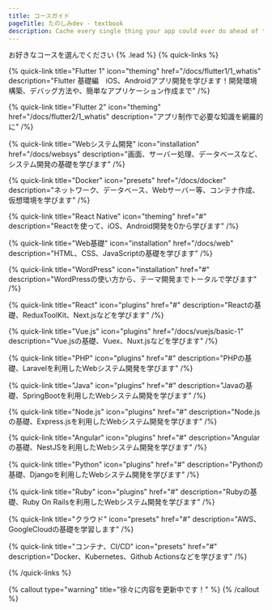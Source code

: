 ```yaml
---
title: コースガイド
pageTitle: たのしみdev - textbook
description: Cache every single thing your app could ever do ahead of time, so your code never even has to run at all.
---
```

お好きなコースを選んでください {% .lead %}
{% quick-links %}

{% quick-link title="Flutter 1" icon="theming" href="/docs/flutter1/1_whatis" description="Flutter 基礎編　iOS、Androidアプリ開発を学びます！開発環境構築、デバッグ方法や、簡単なアプリケーション作成まで" /%}

{% quick-link title="Flutter 2" icon="theming" href="/docs/flutter2/1_whatis" description="アプリ制作で必要な知識を網羅的に" /%}

{% quick-link title="Webシステム開発" icon="installation" href="/docs/websys" description="画面、サーバー処理、データベースなど、システム開発の基礎を学びます" /%}

{% quick-link title="Docker" icon="presets" href="/docs/docker" description="ネットワーク、データベース、Webサーバー等、コンテナ作成、仮想環境を学びます" /%}

{% quick-link title="React Native" icon="theming" href="#" description="Reactを使って、iOS、Android開発を0から学びます" /%}

{% quick-link title="Web基礎" icon="installation" href="/docs/web" description="HTML、CSS、JavaScriptの基礎を学びます" /%}

{% quick-link title="WordPress" icon="installation" href="#" description="WordPressの使い方から、テーマ開発までトータルで学びます" /%}


{% quick-link title="React" icon="plugins" href="#" description="Reactの基礎、ReduxToolKit、Next.jsなどを学びます" /%}

{% quick-link title="Vue.js" icon="plugins" href="/docs/vuejs/basic-1" description="Vue.jsの基礎、Vuex、Nuxt.jsなどを学びます" /%}

{% quick-link title="PHP" icon="plugins" href="#" description="PHPの基礎、Laravelを利用したWebシステム開発を学びます" /%}

{% quick-link title="Java" icon="plugins" href="#" description="Javaの基礎、SpringBootを利用したWebシステム開発を学びます" /%}

{% quick-link title="Node.js" icon="plugins" href="#" description="Node.jsの基礎、Express.jsを利用したWebシステム開発を学びます" /%}

{% quick-link title="Angular" icon="plugins" href="#" description="Angularの基礎、NestJSを利用したWebシステム開発を学びます" /%}

{% quick-link title="Python" icon="plugins" href="#" description="Pythonの基礎、Djangoを利用したWebシステム開発を学びます" /%}

{% quick-link title="Ruby" icon="plugins" href="#" description="Rubyの基礎、Ruby On Railsを利用したWebシステム開発を学びます" /%}

{% quick-link title="クラウド" icon="presets" href="#" description="AWS、GoogleCloudの基礎を学習します" /%}

{% quick-link title="コンテナ、CI/CD" icon="presets" href="#" description="Docker、Kubernetes、Github Actionsなどを学びます" /%}



{% /quick-links %}

{% callout type="warning" title="徐々に内容を更新中です！" %}
{% /callout %}



